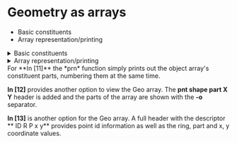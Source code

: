 # Geometry as arrays #

- Basic constituents
- Array representation/printing

<details>
<summary markdown="span">Basic constituents</summary>

## Basic constituents

Take an array of 2D point objects.

```python
In [1]: sq
Out[1]: 
Geo([[   0.00,    0.00],
     [   2.00,    8.00],
     [   8.00,   10.00],
     [  10.00,   10.00],
     [  10.00,    8.00],
     [   9.00,    1.00],
     [   0.00,    0.00],
     [   3.00,    3.00],
     [   7.00,    3.00],
     [   5.00,    7.00],
     [   3.00,    3.00],
     [   8.00,   10.00],
     [   8.00,   11.00],
     [   8.00,   12.00],
     [  12.00,   12.00],
     [  12.00,    8.00],
     [  10.00,    8.00],
     [  10.00,   10.00],
     [   8.00,   10.00],
     [   5.00,   10.00],
     [   5.00,   12.00],
     [   6.00,   12.00],
     [   8.00,   12.00],
     [   8.00,   11.00],
     [   5.00,   10.00],
     [   5.00,   12.00],
     [   5.00,   15.00],
     [   7.00,   14.00],
     [   6.00,   12.00],
     [   5.00,   12.00]])
```
In this case, the array represents a **Geo** array, an array that represents polygon or polyline geometry.  The details are covered elsewhere.

The current interest is how this array can be reshaped to form other array types and how they appear.

The following method converts the Geo array to an *object* array since the shape of the constituent parts does not have the same shape.

```python
a = sq.as_arrays()

In [2]: a[0]  # a[0][0].shape => (7, 2), a[0][1].shape => (4, 2)
Out[2]: 
array([array([[   0.00,    0.00],
              [   2.00,    8.00],
              [   8.00,   10.00],
              [  10.00,   10.00],
              [  10.00,    8.00],
              [   9.00,    1.00],
              [   0.00,    0.00]]), array([[   3.00,    3.00],
                                           [   7.00,    3.00],
                                           [   5.00,    7.00],
                                           [   3.00,    3.00]])], dtype=object)


In [3]: a[1]  # a[1].shape => (8, 2)
Out[3]: 
array([[   8.00,   10.00],
       [   8.00,   11.00],
       [   8.00,   12.00],
       [  12.00,   12.00],
       [  12.00,    8.00],
       [  10.00,    8.00],
       [  10.00,   10.00],
       [   8.00,   10.00]])

In [4]: a[2]  # a[2].shape => (6, 2)
Out[4]: 
array([[   5.00,   10.00],
       [   5.00,   12.00],
       [   6.00,   12.00],
       [   8.00,   12.00],
       [   8.00,   11.00],
       [   5.00,   10.00]])

In [5]: a[3]  # a[3].shape => (5, 2)
Out[5]: 
array([[   5.00,   12.00],
       [   5.00,   15.00],
       [   7.00,   14.00],
       [   6.00,   12.00],
       [   5.00,   12.00]])

In [6]: a[0].dtype  # dtype('O')

In [7]: a[0][0].dtype, a[0][1].dtype  # (dtype('float64'), dtype('float64'))

In [8]: a[1].dtype  # dtype('float64')

In [9]: a[2].dtype  # dtype('float64')

In [10]: a[3].dtype  # dtype('float64')
```

The shape and dtype of the array depends on the part being examined.  The first array (a[0]) consists of two parts, an outer ring in clockwise order and an inner ring in counterclockwise order (a hole).  The shape of both parts is different, hence, the combination results in an object array, whereas the individual constituents are floating point arrays.

The remaining parts of the array are all singlepart arrays of the same dtype, but with different shapes.

Here it is.

<a href="url"><img src="sq.png" align="left" height="auto" width="300"></a>

<br clear="all">

----

</details>
<details>
<summary markdown="span">Array representation/printing</summary>         
## Array representation/printing

Now, lets look at some of the ways that you can represent those data in various forms.

```python
In [11]: prn_(a)
0 ...
[array([[   0.00,    0.00],
        [   2.00,    8.00],
        [   8.00,   10.00],
        [  10.00,   10.00],
        [  10.00,    8.00],
        [   9.00,    1.00],
        [   0.00,    0.00]]) array([[   3.00,    3.00],
                                    [   7.00,    3.00],
                                    [   5.00,    7.00],
                                    [   3.00,    3.00]])]
1 ...
[[   8.00   10.00]
 [   8.00   11.00]
 [   8.00   12.00]
 [  12.00   12.00]
 [  12.00    8.00]
 [  10.00    8.00]
 [  10.00   10.00]
 [   8.00   10.00]]
2 ...
[[   5.00   10.00]
 [   5.00   12.00]
 [   6.00   12.00]
 [   8.00   12.00]
 [   8.00   11.00]
 [   5.00   10.00]]
3 ...
[[   5.00   12.00]
 [   5.00   15.00]
 [   7.00   14.00]
 [   6.00   12.00]
 [   5.00   12.00]]

In [12]: prn_geo(sq)

 pnt shape  part  X       Y     
--------------------------------
 000     1          0.00    0.00
 001     1          2.00    8.00
 002     1          8.00   10.00
 003     1         10.00   10.00
 004     1         10.00    8.00
 005     1          9.00    1.00
 006     1          0.00    0.00
 007     1  -o      3.00    3.00
 008     1          7.00    3.00
 009     1          5.00    7.00
 010     1  ___     3.00    3.00
 011     2  -o      8.00   10.00
 012     2          8.00   11.00
 013     2          8.00   12.00
 014     2         12.00   12.00
 015     2         12.00    8.00
 016     2         10.00    8.00
 017     2         10.00   10.00
 018     2  ___     8.00   10.00
 019     3  -o      5.00   10.00
 020     3          5.00   12.00
 021     3          6.00   12.00
 022     3          8.00   12.00
 023     3          8.00   11.00
 024     3  ___     5.00   10.00
 025     4  -o      5.00   12.00
 026     4          5.00   15.00
 027     4          7.00   14.00
 028     4          6.00   12.00
 029     4          5.00   12.00

In [13]: prn_Geo_shapes(sq)

ID : Shape ID by part
R  : ring, outer 1, inner 0
P  : part 1 or more
 ID  R  P      x       y
  1  1  1  [   0.00    0.00]
           [   2.00    8.00]
           [   8.00   10.00]
           [  10.00   10.00]
           [  10.00    8.00]
           [   9.00    1.00]
           [   0.00    0.00]
  1  0  1  [   3.00    3.00]
           [   7.00    3.00]
           [   5.00    7.00]
           [   3.00    3.00]
  2  1  1  [   8.00   10.00]
           [   8.00   11.00]
           [   8.00   12.00]
           [  12.00   12.00]
           [  12.00    8.00]
           [  10.00    8.00]
           [  10.00   10.00]
           [   8.00   10.00]
  3  1  1  [   5.00   10.00]
           [   5.00   12.00]
           [   6.00   12.00]
           [   8.00   12.00]
           [   8.00   11.00]
           [   5.00   10.00]
  4  1  1  [   5.00   12.00]
           [   5.00   15.00]
           [   7.00   14.00]
           [   6.00   12.00]
           [   5.00   12.00]

```
</details>
</details>
For **In [11]** the *prn* function simply prints out the object array's constituent parts, numbering them at the same time.

**In [12]** provides another option to view the Geo array.  The **pnt shape  part  X       Y** header is added and the parts of the array are shown with the **-o** separator.

**In [13]** is another option for the Geo array.  A full header with the descriptor ** ID  R  P      x       y** provides point id information as well as the ring, part and x, y coordinate values.

